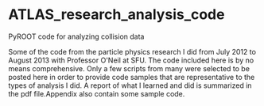 ATLAS_research_analysis_code
============================

PyROOT code for analyzing collision data

Some of the code from the particle physics research I did from July 2012 to August 2013 with Professor O'Neil at SFU. The code included here is by no means comprehensive.
Only a few scripts from many were selected to be posted here in order to provide code samples that are representative to the types of analysis I did.
A report of what I learned and did is summarized in the pdf file.Appendix also contain some sample code.
